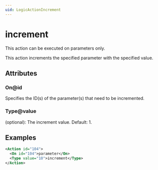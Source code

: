 ```yaml
---
uid: LogicActionIncrement
---
```


# increment

This action can be executed on parameters only.

This action increments the specified parameter with the specified value.

## Attributes

### On@id

Specifies the ID(s) of the parameter(s) that need to be incremented.

### Type@value

(optional): The increment value. Default: 1.

## Examples

```xml
<Action id="104">
  <On id="104">parameter</On>
  <Type value="10">increment</Type>
</Action>
```
